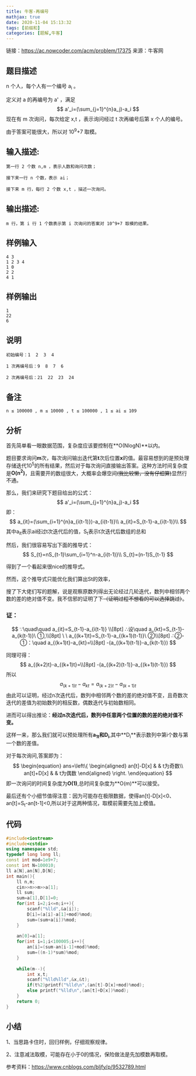 ```yaml
---
title: 牛客-再编号
mathjax: true
date: 2020-11-04 15:13:32
tags: [前缀和]
categories: [题解,牛客]
---
```




链接：https://ac.nowcoder.com/acm/problem/17375
来源：牛客网

## 题目描述

n 个人，每个人有一个编号 a<sub>i</sub> 。

 定义对 a  的再编号为 a' ，满足
$$
a'_i=(\sum_{j=1}^{n}a_j)-a_i
$$
 现在有 m 次询问，每次给定 x,t ，表示询问经过 t 次再编号后第 x 个人的编号。

 由于答案可能很大，所以对 10<sup>9</sup>+7 取模。

<!--more-->

## 输入描述:

```
第一行 2 个数 n,m ，表示人数和询问次数；

接下来一行 n 个数，表示 ai；

接下来 m 行，每行 2 个数 x,t ，描述一次询问。
```

## 输出描述:

```
m 行，第 i 行 1 个数表示第 i 次询问的答案对 10^9+7 取模的结果。
```



## 样例输入

```
4 3
1 2 3 4
1 0
2 2
4 1
```

## 样例输出

```
1
22
6
```

## 说明

```
初始编号：1  2  3  4

1 次再编号后：9  8  7  6

2 次再编号后：21  22  23  24
```

## 备注

```
n ≤ 100000 , m ≤ 10000 , t ≤ 100000 , 1 ≤ ai ≤ 109
```

## 分析

首先简单看一眼数据范围，复杂度应该要控制在**O(NlogN)**以内。

题目要求询问**m**次，每次询问输出迭代第**t**次后位置**x**的值。最容易想到的是预处理存储迭代10<sup>5</sup>的所有结果，然后对于每次询问直接输出答案。这种方法时间复杂度是**O(n<sup>2</sup>)**，且需要开的数组很大，大概率会爆空间~~(我比较懒，没有仔细算)~~显然行不通。

那么，我们来研究下题目给出的公式：
$$
a'_i=(\sum_{j=1}^{n}a_j)-a_i
$$
即：
$$
a_{it}=(\sum_{i=1}^{n}a_{i(t-1)})-a_{i(t-1)}\\
a_{it}=S_{t-1}-a_{i(t-1)}\\
$$
其中a<sub>it</sub>表示ai经过t次迭代后的值，S<sub>t</sub>表示t次迭代后数组的总和

然后，我们很容易写出下面的推导式：
$$
S_{t}=nS_{t-1}\sum_{i=1}^n-a_{i(t-1)}\\
S_{t}=(n-1)S_{t-1}
$$


得到了一个看起来很nice的推导式。

然而，这个推导式只能优化我们算出St的效率，

搜了下大佬们写的题解，说是观察原数列得出无论经过几轮迭代，数列中相邻两个数的差的绝对值不变。我不信邪的证明了下~~（证明过程不想看的可以选择跳过）~~。

### 证：	

$$
∵\quad\quad  a_{it}=S_{t-1}-a_{i(t-1)} \\[8pt]
∴设\quad a_{kt}=S_{t-1}-a_{k(t-1)}\ ①,\\[8pt]
\ \ a_{(k+1)t}=S_{t-1}-a_{(k+1)(t-1)}\ ②\\[8pt]
∴②-①：\quad a_{(k+1)t}-a_{kt}=\\[8pt]
-(a_{(k+1)(t-1)}-a_{k(t-1)})
$$

同理可得：
$$
a_{(k+2)t}-a_{(k+1)t}=\\[8pt]
-(a_{(k+2)(t-1)}-a_{(k+1)(t-1)})
$$
所以
$$
a_{(k+1)t}-a_{kt}=a_{(k+2)t}-a_{(k+1)t}
$$
由此可以证明，经过n次迭代后，数列中相邻两个数的差的绝对值不变，且奇数次迭代的差值为初始数列的相反数，偶数迭代与初始数相同。

进而可以得出推论：**经过n次迭代后，数列中任意两个位置的数的差的绝对值不变。**

这样一来，那么我们就可以预处理所有**a<sub>1t</sub>**和**D<sub>i</sub>**,其中**D<sub>i</sub>**表示数列中第i个数与第一个数的差值。

对于每次询问,答案即为：
$$
\begin{equation}
ans=\left\{
\begin{aligned}
an[t]-D[x] & & t为奇数\\
an[t]+D[x] & & t为偶数
\end{aligned}
\right.
\end{equation}
$$
即一次询问的时间复杂度为**O(1)**,总时间复杂度为**O(m)**可以接受。

最后还有个小细节值得注意：因为可能存在极限数据，使得an[t]-D[x]<0、an[t]=S<sub>t</sub>-an[t-1]<0,所以对于这两种情况，取模前需要先加上模值。

## 代码

```c++
#include<iostream>
#include<cstdio>
using namespace std;
typedef long long ll;
const int mod=1e9+7;
const int N=100010;
ll a[N],an[N],D[N];
int main(){
	ll n,m;
	cin>>n>>m>>a[1];
	ll sum;
	sum=a[1],D[1]=0;
	for(int i=2;i<=n;i++){
		scanf("%lld",&a[i]);
		D[i]=(a[i]-a[1]+mod)%mod;
		sum=(sum+a[i])%mod;
	}
	
	an[0]=a[1];
	for(int i=1;i<100005;i++){
		an[i]=(sum-an[i-1]+mod)%mod;
		sum=((n-1)*sum)%mod;
	}
	
	while(m--){
		int x,t;
		scanf("%lld%lld",&x,&t);
		if(t%2)printf("%lld\n",(an[t]-D[x]+mod)%mod);
		else printf("%lld\n",(an[t]+D[x])%mod);
	}
	return 0;
}
```

## 小结

1、当思路卡住时，回归样例，仔细观察规律。

2、注意减法取模，可能存在小于0的情况，保险做法是先加模数再取模。

参考资料：https://www.cnblogs.com/bljfy/p/9532789.html